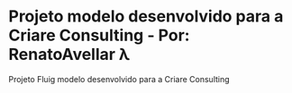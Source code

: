 # Projeto modelo desenvolvido para a Criare Consulting - Por: RenatoAvellar λ
 Projeto Fluig modelo desenvolvido para a Criare Consulting
